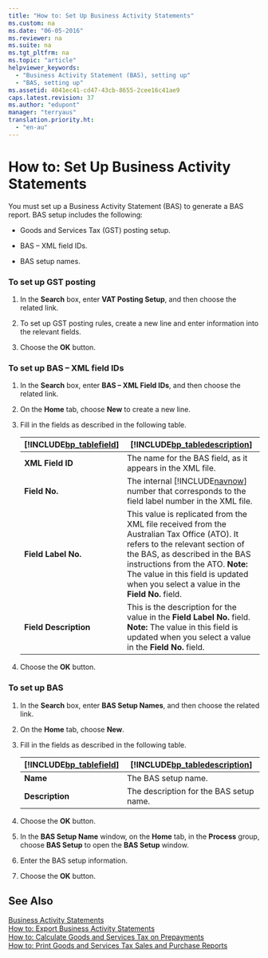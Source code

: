 ```yaml
---
title: "How to: Set Up Business Activity Statements"
ms.custom: na
ms.date: "06-05-2016"
ms.reviewer: na
ms.suite: na
ms.tgt_pltfrm: na
ms.topic: "article"
helpviewer_keywords: 
  - "Business Activity Statement (BAS), setting up"
  - "BAS, setting up"
ms.assetid: 4041ec41-cd47-43cb-8655-2cee16c41ae9
caps.latest.revision: 37
ms.author: "edupont"
manager: "terryaus"
translation.priority.ht: 
  - "en-au"
---
```

# How to: Set Up Business Activity Statements
You must set up a Business Activity Statement \(BAS\) to generate a BAS report. BAS setup includes the following:  
  
-   Goods and Services Tax \(GST\) posting setup.  
  
-   BAS – XML field IDs.  
  
-   BAS setup names.  
  
### To set up GST posting  
  
1.  In the **Search** box, enter **VAT Posting Setup**, and then choose the related link.  
  
2.  To set up GST posting rules, create a new line and enter information into the relevant fields.  
  
3.  Choose the **OK** button.  
  
### To set up BAS – XML field IDs  
  
1.  In the **Search** box, enter **BAS – XML Field IDs**, and then choose the related link.  
  
2.  On the **Home** tab, choose **New** to create a new line.  
  
3.  Fill in the fields as described in the following table.  
  
    |[!INCLUDE[bp_tablefield](../../ApplicationDesign/includes/bp_tablefield_md.md)]|[!INCLUDE[bp_tabledescription](../../ApplicationDesign/includes/bp_tabledescription_md.md)]|  
    |---------------------------------|---------------------------------------|  
    |**XML Field ID**|The name for the BAS field, as it appears in the XML file.|  
    |**Field No.**|The internal [!INCLUDE[navnow](../../ApplicationDesign/includes/navnow_md.md)] number that corresponds to the field label number in the XML file.|  
    |**Field Label No.**|This value is replicated from the XML file received from the Australian Tax Office \(ATO\). It refers to the relevant section of the BAS, as described in the BAS instructions from the ATO. **Note:**  The value in this field is updated when you select a value in the **Field No.** field.|  
    |**Field Description**|This is the description for the value in the **Field Label No.** field. **Note:**  The value in this field is updated when you select a value in the **Field No.** field.|  
  
4.  Choose the **OK** button.  
  
### To set up BAS  
  
1.  In the **Search** box, enter **BAS Setup Names**, and then choose the related link.  
  
2.  On the **Home** tab, choose **New**.  
  
3.  Fill in the fields as described in the following table.  
  
    |[!INCLUDE[bp_tablefield](../../ApplicationDesign/includes/bp_tablefield_md.md)]|[!INCLUDE[bp_tabledescription](../../ApplicationDesign/includes/bp_tabledescription_md.md)]|  
    |---------------------------------|---------------------------------------|  
    |**Name**|The BAS setup name.|  
    |**Description**|The description for the BAS setup name.|  
  
4.  Choose the **OK** button.  
  
5.  In the **BAS Setup Name** window, on the **Home** tab, in the **Process** group, choose **BAS Setup** to open the **BAS Setup** window.  
  
6.  Enter the BAS setup information.  
  
7.  Choose the **OK** button.  
  
## See Also  
 [Business Activity Statements](../../LocalFunctionalityForMicrosoftDynamicsNav2016/Australia/business-activity-statements.md)   
 [How to: Export Business Activity Statements](../../LocalFunctionalityForMicrosoftDynamicsNav2016/Australia/how-to-export-business-activity-statements.md)   
 [How to: Calculate Goods and Services Tax on Prepayments](../../LocalFunctionalityForMicrosoftDynamicsNav2016/Australia/how-to-calculate-goods-and-services-tax-on-prepayments.md)   
 [How to: Print Goods and Services Tax Sales and Purchase Reports](../../LocalFunctionalityForMicrosoftDynamicsNav2016/Australia/how-to-print-goods-and-services-tax-sales-and-purchase-reports.md)